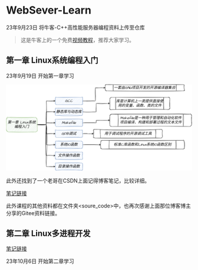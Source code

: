 # WebSever-Learn
23年9月23日 将牛客-C++高性能服务器编程资料上传至仓库

> 这是牛客上的一个免费[视频教程](https://www.nowcoder.com/study/live/504)，推荐大家学习。

## 第一章 Linux系统编程入门

23年9月19日 开始第一章学习

![第一章总结](Images/%E7%AC%AC%E4%B8%80%E7%AB%A0.drawio.png)

此外还找到了一个老哥在CSDN上面记得博客笔记，比较详细。


[笔记链接](https://blog.csdn.net/qq_53099212/article/details/132452987?spm=1001.2014.3001.5502)

此外课程的其他资料都在文件夹<soure_code>中，也再次感谢上面那位博客博主分享的Gitee资料链接。

## 第二章 Linux多进程开发
[笔记链接](https://blog.csdn.net/qq_53099212/article/details/132551062)

23年10月6日 开始第二章学习
